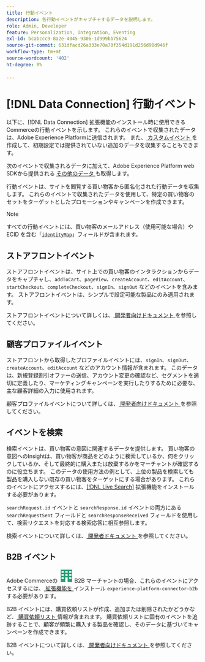 ```yaml
---
title: 行動イベント
description: 各行動イベントがキャプチャするデータを説明します。
role: Admin, Developer
feature: Personalization, Integration, Eventing
exl-id: bcabccc9-8a2e-4045-9306-1d999bb75624
source-git-commit: 631dfacd26a333e70a70f354d191d256d90d946f
workflow-type: tm+mt
source-wordcount: '402'
ht-degree: 0%

---
```


# [!DNL Data Connection] 行動イベント

以下に、[!DNL Data Connection] 拡張機能のインストール時に使用できるCommerceの行動イベントを示します。 これらのイベントで収集されたデータは、Adobe Experience Platformに送信されます。 また、[ カスタムイベント ](custom-events.md) を作成して、初期設定では提供されていない追加のデータを収集することもできます。

次のイベントで収集されるデータに加えて、Adobe Experience Platform web SDKから提供される [ その他のデータ ](https://experienceleague.adobe.com/docs/experience-platform/edge/data-collection/automatic-information.html) も取得します。

行動イベントは、サイトを閲覧する買い物客から匿名化された行動データを収集します。 これらのイベントで収集されたデータを使用して、特定の買い物客のセットをターゲットとしたプロモーションやキャンペーンを作成できます。

>[!NOTE]
>
>すべての行動イベントには、買い物客のメールアドレス（使用可能な場合）や ECID を含む「[`identityMap`](https://experienceleague.adobe.com/docs/experience-platform/xdm/field-groups/profile/identitymap.html)」フィールドが含まれます。

## ストアフロントイベント

ストアフロントイベントは、サイト上での買い物客のインタラクションからデータをキャプチャし、`addToCart`、`pageView`、`createAccount`、`editAccount`、`startCheckout`、`completeCheckout`、`signIn`、`signOut` などのイベントを含みます。 ストアフロントイベントは、シンプルで設定可能な製品にのみ適用されます。

ストアフロントイベントについて詳しくは、[ 開発者向けドキュメント ](https://developer.adobe.com/commerce/services/shared-services/storefront-events/#data-connection) を参照してください。

## 顧客プロファイルイベント

ストアフロントから取得したプロファイルイベントには、`signIn`、`signOut`、`createAccount`、`editAccount` などのアカウント情報が含まれます。 このデータは、新規登録割引オファーの送信、アカウント変更の確認など、セグメントを適切に定義したり、マーケティングキャンペーンを実行したりするために必要な、主な顧客詳細の入力に使用されます。

顧客プロファイルイベントについて詳しくは、[ 開発者向けドキュメント ](https://developer.adobe.com/commerce/services/shared-services/storefront-events/#data-connection) を参照してください。

## イベントを検索

検索イベントは、買い物客の意図に関連するデータを提供します。 買い物客の意図へのInsightは、買い物客が商品をどのように検索しているか、何をクリックしているか、そして最終的に購入または放棄するかをマーチャントが確認するのに役立ちます。 このデータの使用方法の例として、上位の製品を検索しても製品を購入しない既存の買い物客をターゲットにする場合があります。 これらのイベントにアクセスするには、[[!DNL Live Search]](../live-search/install.md) 拡張機能をインストールする必要があります。

`searchRequest.id` イベントと `searchResponse.id` イベントの両方にある `searchRequestSent` フィールドと `searchResponseReceived` フィールドを使用して、検索リクエストを対応する検索応答に相互参照します。

検索イベントについて詳しくは、[ 開発者ドキュメント ](https://developer.adobe.com/commerce/services/shared-services/storefront-events/#data-connection) を参照してください。

## B2B イベント

Adobe Commerceの ![B2B](../assets/b2b.svg) B2B マーチャントの場合、これらのイベントにアクセスするには、[ 拡張機能を ](install.md#install-the-b2b-extension) インストール `experience-platform-connector-b2b` する必要があります。

B2B イベントには、購買依頼リストが作成、追加または削除されたかどうかなど、[ 購買依頼リスト ](https://experienceleague.adobe.com/docs/commerce-admin/b2b/requisition-lists/requisition-lists.html) 情報が含まれます。 購買依頼リストに固有のイベントを追跡することで、顧客が頻繁に購入する製品を確認し、そのデータに基づいてキャンペーンを作成できます。

B2B イベントについて詳しくは、[ 開発者向けドキュメント ](https://developer.adobe.com/commerce/services/shared-services/storefront-events/#data-connection) を参照してください。
